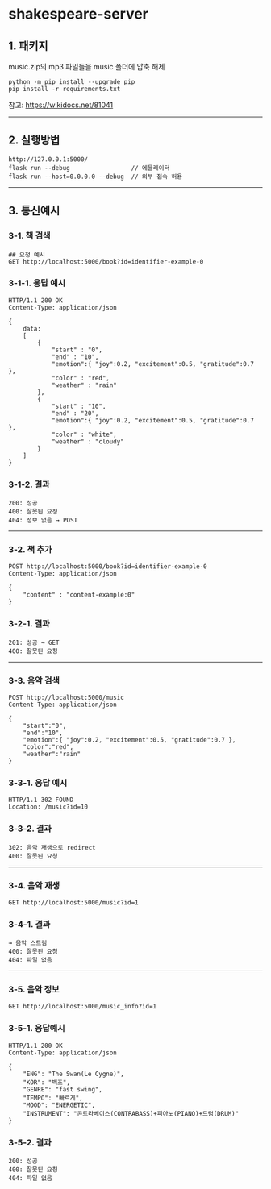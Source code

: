 # shakespeare-server
 
## 1. 패키지
 music.zip의 mp3 파일들을 music 폴더에 압축 해제 

    python -m pip install --upgrade pip
    pip install -r requirements.txt

참고: https://wikidocs.net/81041

---
## 2. 실행방법
    http://127.0.0.1:5000/
    flask run --debug                 // 에뮬레이터
    flask run --host=0.0.0.0 --debug  // 외부 접속 허용

---
## 3. 통신예시
### 3-1. 책 검색

    ## 요청 예시    
    GET http://localhost:5000/book?id=identifier-example-0
### 3-1-1. 응답 예시
    HTTP/1.1 200 OK
    Content-Type: application/json
    
    {
        data:
        [
            {
                "start" : "0",
                "end" : "10",
                "emotion":{ "joy":0.2, "excitement":0.5, "gratitude":0.7 },
                "color" : "red",
                "weather" : "rain"
            },
            {
                "start" : "10",
                "end" : "20",
                "emotion":{ "joy":0.2, "excitement":0.5, "gratitude":0.7 },
                "color" : "white",
                "weather" : "cloudy"
            }
        ]        
    }
### 3-1-2. 결과
    200: 성공
    400: 잘못된 요청
    404: 정보 없음 → POST
---
### 3-2. 책 추가
    POST http://localhost:5000/book?id=identifier-example-0
    Content-Type: application/json

    {
        "content" : "content-example:0"
    }
### 3-2-1. 결과
    201: 성공 → GET
    400: 잘못된 요청
---
### 3-3. 음악 검색
    POST http://localhost:5000/music
    Content-Type: application/json

    {
        "start":"0",
        "end":"10",
        "emotion":{ "joy":0.2, "excitement":0.5, "gratitude":0.7 },
        "color":"red",
        "weather":"rain"
    }

### 3-3-1. 응답 예시
    HTTP/1.1 302 FOUND
    Location: /music?id=10
### 3-3-2. 결과
    302: 음악 재생으로 redirect
    400: 잘못된 요청

---
### 3-4. 음악 재생

    GET http://localhost:5000/music?id=1

### 3-4-1. 결과
    → 음악 스트림
    400: 잘못된 요청
    404: 파일 없음
---
### 3-5. 음악 정보

    GET http://localhost:5000/music_info?id=1
### 3-5-1. 응답예시
    HTTP/1.1 200 OK
    Content-Type: application/json

    {
        "ENG": "The Swan(Le Cygne)",
        "KOR": "백조",
        "GENRE": "fast swing",
        "TEMPO": "빠르게",
        "MOOD": "ENERGETIC",
        "INSTRUMENT": "콘트라베이스(CONTRABASS)+피아노(PIANO)+드럼(DRUM)"
    }
### 3-5-2. 결과
    200: 성공
    400: 잘못된 요청
    404: 파일 없음